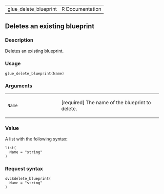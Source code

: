 <table style="width: 100%;">
<tbody>
<tr class="odd">
<td>glue_delete_blueprint</td>
<td style="text-align: right;">R Documentation</td>
</tr>
</tbody>
</table>

## Deletes an existing blueprint

### Description

Deletes an existing blueprint.

### Usage

    glue_delete_blueprint(Name)

### Arguments

<table>
<colgroup>
<col style="width: 35%" />
<col style="width: 65%" />
</colgroup>
<tbody>
<tr class="odd">
<td><code id="glue_delete_blueprint_:_Name">Name</code></td>
<td><p>[required] The name of the blueprint to delete.</p></td>
</tr>
</tbody>
</table>

### Value

A list with the following syntax:

    list(
      Name = "string"
    )

### Request syntax

    svc$delete_blueprint(
      Name = "string"
    )

